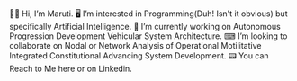 👨‍💻 Hi, I’m Maruti.
🖥 I’m interested in Programming(Duh! Isn't it obvious) but specifically Artificial Intelligence.
🤖 I’m currently working on Autonomous Progression Development Vehicular System Architecture.
⌨ I’m looking to collaborate on Nodal or Network Analysis of Operational Motilitative Integrated Constitutional Advancing System Development.
📟 You can Reach to Me here or on Linkedin.

